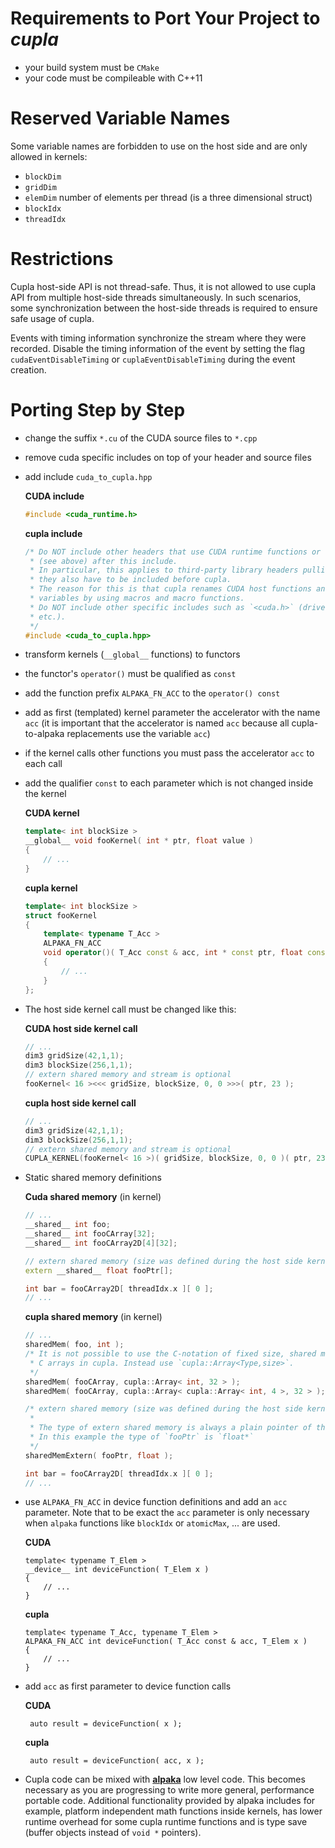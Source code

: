Requirements to Port Your Project to *cupla*
============================================

- your build system must be `CMake`
- your code must be compileable with C++11


Reserved Variable Names
=======================

Some variable names are forbidden to use on the host side and are only allowed
in kernels:
  - `blockDim`
  - `gridDim`
  - `elemDim` number of elements per thread (is a three dimensional struct)
  - `blockIdx`
  - `threadIdx`


Restrictions
============

Cupla host-side API is not thread-safe.
Thus, it is not allowed to use cupla API from multiple host-side threads simultaneously.
In such scenarios, some synchronization between the host-side threads is required to ensure safe usage of cupla.

Events with timing information synchronize the stream where they were recorded.
Disable the timing information of the event by setting the flag
`cudaEventDisableTiming` or `cuplaEventDisableTiming` during the event
creation.


Porting Step by Step
====================

- change the suffix `*.cu` of the CUDA source files to `*.cpp`
- remove cuda specific includes on top of your header and source files
- add include `cuda_to_cupla.hpp`

  **CUDA include**
  ```C++
  #include <cuda_runtime.h>
  ```

  **cupla include**
  ```C++
  /* Do NOT include other headers that use CUDA runtime functions or variables
   * (see above) after this include.
   * In particular, this applies to third-party library headers pulling CUDA -
   * they also have to be included before cupla.
   * The reason for this is that cupla renames CUDA host functions and device build in
   * variables by using macros and macro functions.
   * Do NOT include other specific includes such as `<cuda.h>` (driver functions,
   * etc.).
   */
  #include <cuda_to_cupla.hpp>
  ```

- transform kernels (`__global__` functions) to functors
- the functor's `operator()` must be qualified as `const`
- add the function prefix `ALPAKA_FN_ACC` to the `operator() const`
- add as first (templated) kernel parameter the accelerator with the name `acc`
  (it is important that the accelerator is named `acc` because all
  cupla-to-alpaka replacements use the variable `acc`)
- if the kernel calls other functions you must pass the accelerator `acc`
  to each call
- add the qualifier `const` to each parameter which is not changed inside the
  kernel

  **CUDA kernel**
  ```C++
  template< int blockSize >
  __global__ void fooKernel( int * ptr, float value )
  {
      // ...
  }
  ```

  **cupla kernel**
  ```C++
  template< int blockSize >
  struct fooKernel
  {
      template< typename T_Acc >
      ALPAKA_FN_ACC
      void operator()( T_Acc const & acc, int * const ptr, float const value) const
      {
          // ...
      }
  };
  ```

- The host side kernel call must be changed like this:

  **CUDA host side kernel call**
  ```C++
  // ...
  dim3 gridSize(42,1,1);
  dim3 blockSize(256,1,1);
  // extern shared memory and stream is optional
  fooKernel< 16 ><<< gridSize, blockSize, 0, 0 >>>( ptr, 23 );
  ```

  **cupla host side kernel call**
  ```C++
  // ...
  dim3 gridSize(42,1,1);
  dim3 blockSize(256,1,1);
  // extern shared memory and stream is optional
  CUPLA_KERNEL(fooKernel< 16 >)( gridSize, blockSize, 0, 0 )( ptr, 23 );
  ```

- Static shared memory definitions

  **Cuda shared memory** (in kernel)
  ```C++
  // ...
  __shared__ int foo;
  __shared__ int fooCArray[32];
  __shared__ int fooCArray2D[4][32];

  // extern shared memory (size was defined during the host side kernel call)
  extern __shared__ float fooPtr[];

  int bar = fooCArray2D[ threadIdx.x ][ 0 ];
  // ...
  ```

  **cupla shared memory** (in kernel)
  ```C++
  // ...
  sharedMem( foo, int );
  /* It is not possible to use the C-notation of fixed size, shared memory
   * C arrays in cupla. Instead use `cupla::Array<Type,size>`.
   */
  sharedMem( fooCArray, cupla::Array< int, 32 > );
  sharedMem( fooCArray, cupla::Array< cupla::Array< int, 4 >, 32 > );

  /* extern shared memory (size was defined during the host side kernel call)
   *
   * The type of extern shared memory is always a plain pointer of the given type.
   * In this example the type of `fooPtr` is `float*`
   */
  sharedMemExtern( fooPtr, float );

  int bar = fooCArray2D[ threadIdx.x ][ 0 ];
  // ...
  ```

- use `ALPAKA_FN_ACC` in device function definitions and add an `acc` parameter. Note that to be exact the `acc` parameter is only necessary when `alpaka` functions like `blockIdx` or `atomicMax`, ... are used.

  **CUDA**

      template< typename T_Elem >
      __device__ int deviceFunction( T_Elem x )
      {
          // ...
      }

  **cupla**

      template< typename T_Acc, typename T_Elem >
      ALPAKA_FN_ACC int deviceFunction( T_Acc const & acc, T_Elem x )
      {
          // ...
      }

- add `acc` as first parameter to device function calls

   **CUDA**

       auto result = deviceFunction( x );

   **cupla**

       auto result = deviceFunction( acc, x );

- Cupla code can be mixed with
  [**alpaka**](https://github.com/ComputationalRadiationPhysics/alpaka)
  low level code. This becomes necessary as you are progressing to write more
  general, performance portable code. Additional functionality provided by
  alpaka includes for example, platform independent math functions inside
  kernels, has lower runtime overhead for some cupla runtime functions and
  is type save (buffer objects instead of `void *` pointers).
